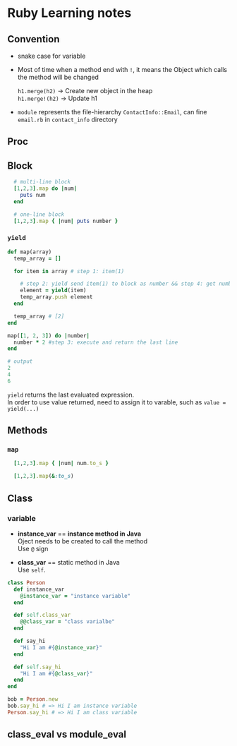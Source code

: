 # Ruby Learning notes

## Convention

  - snake case for variable
  - Most of time when a method end with `!`, it means the Object which calls the method will be changed<br/>

	`h1.merge(h2)` -> Create new object in the heap<br/>
	`h1.merge!(h2)` -> Update h1

  - `module` represents the file-hierarchy `ContactInfo::Email`, can fine `email.rb` in `contact_info` directory

## Proc
## Block

```ruby
  # multi-line block
  [1,2,3].map do |num|
    puts num
  end

  # one-line block
  [1,2,3].map { |num| puts number }
```

### `yield`

```ruby
def map(array)
  temp_array = []

  for item in array # step 1: item(1)

    # step 2: yield send item(1) to block as number && step 4: get number*2(1*2 = 2), assign to element
    element = yield(item)
    temp_array.push element
  end

  temp_array # [2]
end

map([1, 2, 3]) do |number|
  number * 2 #step 3: execute and return the last line
end

# output
2
4
6
```
`yield` returns the last evaluated expression.<br/>
In order to use value returned, need to assign it to varable, such as `value = yield(...)`

## Methods
### `map`
```ruby
  [1,2,3].map { |num| num.to_s }

  [1,2,3].map(&:to_s)
```

## Class

### variable
- **instance_var** == **instance method in Java**<br/>
Oject needs to be created to call the method<br/>
Use `@` sign

- **class_var** == static method in Java<br/>
Use `self`.

```ruby
class Person
  def instance_var
    @instance_var = "instance variable"
  end

  def self.class_var
    @@class_var = "class varialbe"
  end

  def say_hi
    "Hi I am #{@instance_var}"
  end

  def self.say_hi
    "Hi I am #{@class_var}"
  end
end

bob = Person.new
bob.say_hi # => Hi I am instance variable
Person.say_hi # => Hi I am class variable
```
## class_eval vs module_eval

